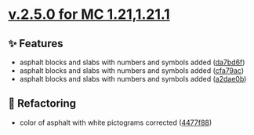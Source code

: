 # [v.2.5.0 for MC 1.21,1.21.1](https://github.com/XxRexRaptorxX/CityCraft/compare/v.2.5.0-dev1...v.2.5.0-dev8)

## ✨ Features

- asphalt blocks and slabs with numbers and symbols added ([da7bd6f](https://github.com/XxRexRaptorxX/CityCraft/commit/da7bd6f4db745d4c574c06a8bed66a84bef00cd9))
- asphalt blocks and slabs with numbers and symbols added ([cfa79ac](https://github.com/XxRexRaptorxX/CityCraft/commit/cfa79ac2941cc8d25f8140c94b6fb6b650a138f4))
- asphalt blocks and slabs with numbers and symbols added ([a2dae0b](https://github.com/XxRexRaptorxX/CityCraft/commit/a2dae0bcedb7d5ea2c1d3b6f7eb84187a802f09c))

## 🔨 Refactoring

- color of asphalt with white pictograms corrected ([4477f88](https://github.com/XxRexRaptorxX/CityCraft/commit/4477f887bdbd9174dde8a5da1f123b286f1945ae))

